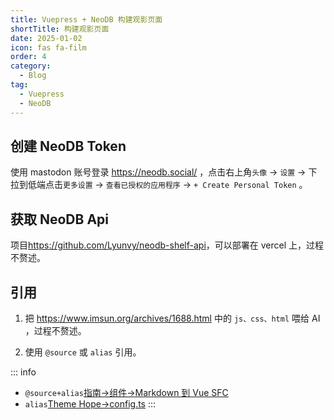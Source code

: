 ```yaml
---
title: Vuepress + NeoDB 构建观影页面
shortTitle: 构建观影页面
date: 2025-01-02
icon: fas fa-film
order: 4
category:
  - Blog
tag:
  - Vuepress
  - NeoDB
---
```


## 创建 NeoDB Token

使用 mastodon 账号登录 https://neodb.social/ ，点击右上角`头像` → `设置` → 下拉到低端点击`更多设置` → `查看已授权的应用程序` → `+ Create Personal Token` 。


## 获取 NeoDB Api

项目<https://github.com/Lyunvy/neodb-shelf-api>，可以部署在 vercel 上，过程不赘述。


## 引用

1. 把 <https://www.imsun.org/archives/1688.html> 中的 `js、css、html` 喂给 AI ，过程不赘述。

2. 使用 `@source` 或 `alias` 引用。

::: info
- `@source+alias`[指南→组件→Markdown 到 Vue SFC](https://theme-hope.vuejs.press/zh/guide/component/sfc.html)
- `alias`[Theme Hope→config.ts](https://github.com/vuepress-theme-hope/vuepress-theme-hope/blob/main/docs/theme/src/.vuepress/config.ts)
:::
